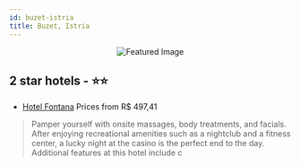 ```yaml
---
id: buzet-istria
title: Buzet, Istria
---
```


<center><img src="https://i.travelapi.com/hotels/4000000/3910000/3903300/3903263/cdf725fe_z.jpg" alt="Featured Image" /></center>


##  2 star hotels - ⭐️⭐️

-    [Hotel Fontana](https://us.hurb.com/hotels/buzet/hotel-fontana-JNP-JP872782?cmp=18055) Prices from R$ 497,41
   > Pamper yourself with onsite massages, body treatments, and facials. After enjoying recreational amenities such as a nightclub and a fitness center, a lucky night at the casino is the perfect end to the day. Additional features at this hotel include c
